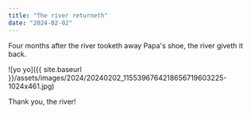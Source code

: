 ```yaml
---
title: "The river returneth"
date: "2024-02-02"
---
```


Four months after the river tooketh away Papa's shoe, the river giveth it back.

![yo yo]({{ site.baseurl }}/assets/images/2024/20240202_1155396764218656719603225-1024x461.jpg)

Thank you, the river!
